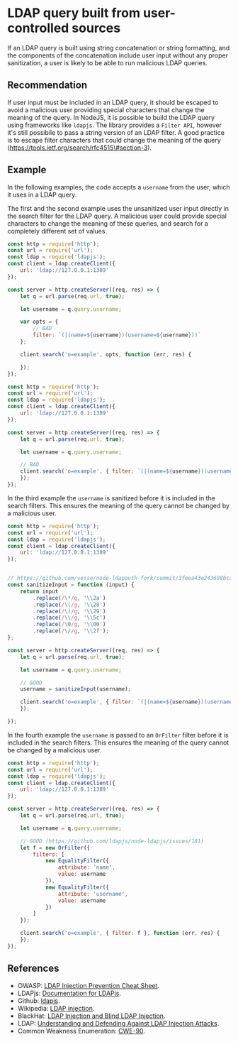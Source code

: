 # LDAP query built from user-controlled sources
If an LDAP query is built using string concatenation or string formatting, and the components of the concatenation include user input without any proper sanitization, a user is likely to be able to run malicious LDAP queries.


## Recommendation
If user input must be included in an LDAP query, it should be escaped to avoid a malicious user providing special characters that change the meaning of the query. In NodeJS, it is possible to build the LDAP query using frameworks like `ldapjs`. The library provides a `Filter API`, however it's still possibile to pass a string version of an LDAP filter. A good practice is to escape filter characters that could change the meaning of the query (https://tools.ietf.org/search/rfc4515\#section-3).


## Example
In the following examples, the code accepts a `username` from the user, which it uses in a LDAP query.

The first and the second example uses the unsanitized user input directly in the search filter for the LDAP query. A malicious user could provide special characters to change the meaning of these queries, and search for a completely different set of values.


```javascript
const http = require('http');
const url = require('url');
const ldap = require('ldapjs');
const client = ldap.createClient({
    url: 'ldap://127.0.0.1:1389'
});

const server = http.createServer((req, res) => {
    let q = url.parse(req.url, true);

    let username = q.query.username;

    var opts = {
        // BAD
        filter: `(|(name=${username})(username=${username}))`
    };

    client.search('o=example', opts, function (err, res) {

    });
});

```

```javascript
const http = require('http');
const url = require('url');
const ldap = require('ldapjs');
const client = ldap.createClient({
    url: 'ldap://127.0.0.1:1389'
});

const server = http.createServer((req, res) => {
    let q = url.parse(req.url, true);

    let username = q.query.username;

    // BAD
    client.search('o=example', { filter: `(|(name=${username})(username=${username}))` }, function (err, res) {
    });
});

```
In the third example the `username` is sanitized before it is included in the search filters. This ensures the meaning of the query cannot be changed by a malicious user.


```javascript
const http = require('http');
const url = require('url');
const ldap = require('ldapjs');
const client = ldap.createClient({
    url: 'ldap://127.0.0.1:1389'
});


// https://github.com/vesse/node-ldapauth-fork/commit/3feea43e243698bcaeffa904a7324f4d96df60e4
const sanitizeInput = function (input) {
    return input
        .replace(/\*/g, '\\2a')
        .replace(/\(/g, '\\28')
        .replace(/\)/g, '\\29')
        .replace(/\\/g, '\\5c')
        .replace(/\0/g, '\\00')
        .replace(/\//g, '\\2f');
};

const server = http.createServer((req, res) => {
    let q = url.parse(req.url, true);

    let username = q.query.username;

    // GOOD
    username = sanitizeInput(username);

    client.search('o=example', { filter: `(|(name=${username})(username=${username}))` }, function (err, res) {
    });

});

```
In the fourth example the `username` is passed to an `OrFilter` filter before it is included in the search filters. This ensures the meaning of the query cannot be changed by a malicious user.


```javascript
const http = require('http');
const url = require('url');
const ldap = require('ldapjs');
const client = ldap.createClient({
    url: 'ldap://127.0.0.1:1389'
});

const server = http.createServer((req, res) => {
    let q = url.parse(req.url, true);

    let username = q.query.username;

    // GOOD (https://github.com/ldapjs/node-ldapjs/issues/181)
    let f = new OrFilter({
        filters: [
            new EqualityFilter({
                attribute: 'name',
                value: username
            }),
            new EqualityFilter({
                attribute: 'username',
                value: username
            })
        ]
    });

    client.search('o=example', { filter: f }, function (err, res) {
    });
});

```

## References
* OWASP: [LDAP Injection Prevention Cheat Sheet](https://cheatsheetseries.owasp.org/cheatsheets/LDAP_Injection_Prevention_Cheat_Sheet.html).
* LDAPjs: [Documentation for LDAPjs](http://ldapjs.org/index.html).
* Github: [ldapjs](https://github.com/ldapjs/node-ldapjs).
* Wikipedia: [LDAP injection](https://en.wikipedia.org/wiki/LDAP_injection).
* BlackHat: [LDAP Injection and Blind LDAP Injection](https://www.blackhat.com/presentations/bh-europe-08/Alonso-Parada/Whitepaper/bh-eu-08-alonso-parada-WP.pdf).
* LDAP: [Understanding and Defending Against LDAP Injection Attacks](https://ldap.com/2018/05/04/understanding-and-defending-against-ldap-injection-attacks/).
* Common Weakness Enumeration: [CWE-90](https://cwe.mitre.org/data/definitions/90.html).
